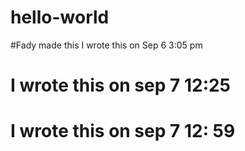 # hello-world
#Fady made this
I wrote this on Sep 6 3:05 pm
# I wrote this on sep 7 12:25
# I wrote this on sep 7 12: 59
